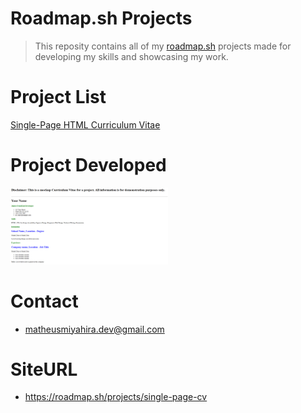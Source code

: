 # Roadmap.sh Projects
> This reposity contains all of my [roadmap.sh](https://roadmap.sh/) projects made for developing my skills and showcasing my work.

# Project List
[Single-Page HTML Curriculum Vitae](https://roadmap.sh/projects/single-page-cv)

# Project Developed
<a href='/Front-End Projects/Single-Page-CV'>
    <img width="50%" src="assets/Single-Page-CV.png">
</a>

# Contact
- matheusmiyahira.dev@gmail.com

# SiteURL
- https://roadmap.sh/projects/single-page-cv


